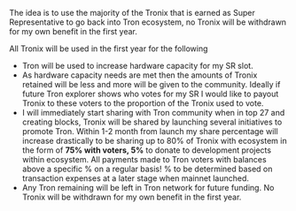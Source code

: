
The idea is to use the majority of the Tronix that is earned as Super Representative to go back into Tron ecosystem, no Tronix will be withdrawn for my own benefit in the first year. 

All Tronix will be used in the first year for the following
* Tron will be used to increase hardware capacity for my SR slot.
* As hardware capacity needs are met then the amounts of Tronix retained will be less and more will be given to the community. Ideally if    future Tron explorer shows who votes for my SR I would like to payout Tronix to these voters to the proportion of the Tronix used to      vote.
* I will immediately start sharing with Tron community when in top 27 and creating blocks, Tronix will be shared by launching several        initiatives to promote Tron. Within 1-2 month from launch my share percentage will increase drastically to be sharing up to 80% of        Tronix with ecosystem in the form of **75% with voters, 5%** to donate to development projects within ecosystem. All payments made to      Tron voters with balances above a specific % on a regular basis! % to be determined based on transaction expenses at a later stage when    mainnet launched.
* Any Tron remaining will be left in Tron network for future funding. No Tronix will be withdrawn for my own benefit in the first year.

